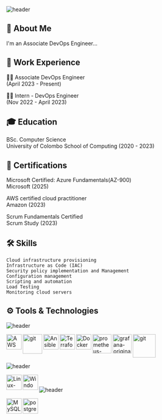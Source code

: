 ![header](https://capsule-render.vercel.app/api?type=venom&color=gradient&height=200&section=header&text=Hello%20World&fontColor=363636&fontSize=60)

## 🚀 About Me
I'm an Associate DevOps Engineer...


## 📄 Work Experience
👩‍💻 Associate DevOps Engineer  
    (April 2023 - Present)

👩‍💻 Intern - DevOps Engineer  
    (Nov 2022 - April 2023)

## 🎓 Education
BSc. Computer Science   
University of Colombo School of Computing (2020 - 2023)

## 🚩 Certifications

Microsoft Certified: Azure Fundamentals(AZ-900)  
 Microsoft (2025)

AWS certified cloud practitioner   
 Amazon (2023)

Scrum Fundamentals Certified  
 Scrum Study (2023)


## 🛠 Skills

    Cloud infrastructure provisioning  
    Infrastructure as Code (IAC)
    Security policy implementation and Management  
    Configuration management
    Scripting and automation
    Load Testing
    Monitoring cloud servers

## ⚙️ Tools & Technologies

![header](https://capsule-render.vercel.app/api?type=transparent&color=gradient&height=40&section=header&text=DevOps%20Tools&fontColor=363636&fontSize=20&&fontAlign=8)

<img src="https://cdn.jsdelivr.net/gh/devicons/devicon@latest/icons/amazonwebservices/amazonwebservices-original-wordmark.svg" width="40" height="40" margin-left="300" align="left" alt="AWS"/>

<img width="51" height="51" alt="git" src="https://github.com/user-attachments/assets/83694ec7-ff22-43a1-99a9-31054f6c6e9f" width="40" height="40" align="left"/>
                              
<img src="https://cdn.jsdelivr.net/gh/devicons/devicon@latest/icons/ansible/ansible-original.svg" width="40" height="40" align="left" alt="Ansible"/>

<img src="https://cdn.jsdelivr.net/gh/devicons/devicon@latest/icons/terraform/terraform-original-wordmark.svg" width="40" height="40" align="left" alt="Terraform"/>

<img src="https://cdn.jsdelivr.net/gh/devicons/devicon@latest/icons/docker/docker-original.svg" width="40" height="40" align="left" alt="Docker" />

<img alt="prometheus-plain-wordmark-8x" src="https://github.com/user-attachments/assets/0b7b0cfb-7066-4068-bbc1-01491dcd6b1f" width="50" height="50" align="left"/>  

<img width="50" height="50" alt="grafana-original-wordmark-8x" src="https://github.com/user-attachments/assets/aed1a01d-0c3b-4acd-873c-1360153a115b" align="left" />

<img width="60" height="61" alt="git" src="https://github.com/user-attachments/assets/d6d0a949-9ca7-437a-9656-b9bf68418310" /><br>  

![header](https://capsule-render.vercel.app/api?type=transparent&color=gradient&height=40&section=header&text=Operating%20Systems&fontColor=363636&fontSize=20&&fontAlign=11)

<img src="https://cdn.jsdelivr.net/gh/devicons/devicon@latest/icons/linux/linux-original.svg" width="40" height="40" margin-left="300" align="left" alt="Linux-Ubuntu"/>

<img src="https://cdn.jsdelivr.net/gh/devicons/devicon@latest/icons/windows11/windows11-original.svg" width="40" height="40" align="left" alt="Windows" /><br>

![header](https://capsule-render.vercel.app/api?type=transparent&color=gradient&height=40&section=header&text=Databases&fontColor=363636&fontSize=20&&fontAlign=6)

<img src="https://cdn.jsdelivr.net/gh/devicons/devicon@latest/icons/mysql/mysql-original-wordmark.svg" width="40" height="40" margin-left="300" align="left" alt="MySQL"/>
 
<img src="https://cdn.jsdelivr.net/gh/devicons/devicon@latest/icons/postgresql/postgresql-original-wordmark.svg" width="40" height="40" align="left" alt="postgresql" /><br>
<br>
<br>
<!--## 📊 My Stats: -->

<!--[![GitHub Streak](http://github-readme-streak-stats.herokuapp.com?user=Shan-Dilranga&theme=dark&background=000000)](https://git.io/streak-stats)  -->

<!--![Anurag's GitHub stats](https://github-readme-stats.vercel.app/api?username=Shan-Dilranga&show_icons=true&theme=radical) -->



<!--![Heart Beat](https://user-images.githubusercontent.com/84151287/185879585-a0b2e30a-7ec7-45d3-8a68-567b9aeb9cd2.png)-->


<!--![HeartBeat](https://user-images.githubusercontent.com/84151287/185886536-0d0b358e-36c2-4a8a-bd47-6953e21f62b5.png)-->


